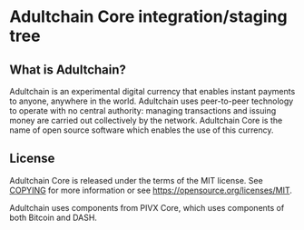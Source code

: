 Adultchain Core integration/staging tree
====================================


What is Adultchain?
----------------

Adultchain is an experimental digital currency that enables instant payments to
anyone, anywhere in the world. Adultchain uses peer-to-peer technology to operate
with no central authority: managing transactions and issuing money are carried
out collectively by the network. Adultchain Core is the name of open source
software which enables the use of this currency.

License
-------

Adultchain Core is released under the terms of the MIT license. See [COPYING](COPYING) for more
information or see https://opensource.org/licenses/MIT.

Adultchain uses components from PIVX Core, which uses components of both Bitcoin and DASH.
